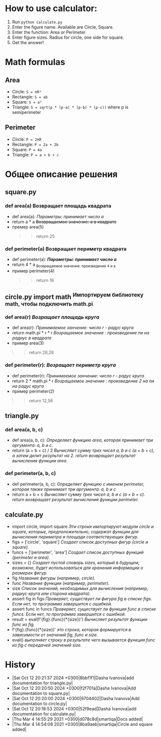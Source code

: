 # How to use calculator:
1. Run `python calculate.py`
2. Enter the figure name. Available are Circle, Square.
3. Enter the function: Area or Perimeter.
4. Enter figure sizes. Radius for circle, one side for square.
5. Get the answer!

# Math formulas
## Area
- Circle: `S = πR²`
- Rectangle: `S = ab`
- Square: `S = a²`
- Triangle: `S = sqrt(p * (p-a) * (p-b) * (p-c))` where p is semiperimeter

## Perimeter
- Circle: `P = 2πR`
- Rectangle: `P = 2a + 2b`
- Square: `P = 4a`
- Triangle: `P = a + b + c`

# Общее описание решения
## square.py
### def area(a) **Возвращает площадь квадрата**
- def area(a): *Параметры: принимает число a*
-	return a * a ~~Возвращаемое значение: а в квадрате~~
- премер area(5)
  >> return 25
### def perimeter(a) **Возвращает периметр квадрата**
- def perimeter(a): ***Параметры: принимает число а***
-	return 4 * a <sub>Возвращаемое значение: произведение 4 и а</sub>
- пример perimeter(4)
  >> return 16
## circle.py import math <sup>Импортируем библиотеку math, чтобы подключить math.pi</sup>
### def area(r) *Возращает площадь круга*
- def area(r): *Принимаемое занчение: число r - радус круга*
-   return math.pi * r * r *Возращаемое значение : произведение пи на радиус в квадрате*
-   пример area(3)
  >> return 28,26
### def perimeter(r): *Возращает периметр круга*
- def perimeter(r): *Принимаемое занчение: число r - радус круга*
-   return 2 * math.pi * r *Возращаемое значение : произведение 2 на пи на радус круга*
-   пример perimeter(2)
  >> return 12,56
## triangle.py
### def area(a, b, c)
- def area(a, b, c): *Определяет функцию area, которая принимает три аргумента: a, b и c.*
- return (a + b + c) / 2 *Вычисляет сумму трех чисел a, b и c (a + b + c), а затем делит результат на 2. return возвращает результат вычисления функции area.*
### def perimeter(a, b, c)
- def perimeter(a, b, c): *Определяет функцию с именем perimeter, которая также принимает три аргумента: a, b и c*
- return a + b + c *Вычисляет сумму трех чисел a, b и c (a + b + c). return возвращает результат вычисления функции perimeter.*
## calculate.py

- import circle, import square *Эти строки импортируют модули circle и square, которые, предположительно, содержат функции для вычисления периметра и площади соответствующих фигур.*
- figs = ['circle', 'square'] *Создает список доступных фигур (circle и square).*
- funcs = ['perimeter', 'area'] *Создает список доступных функций (perimeter и area).*
- sizes = {} *Создает пустой словарь sizes, который в будущем, возможно, будет использоваться для хранения информации о размерах фигур.*
- fig *Название фигуры (например, circle).*
- func *Название функции (например, perimeter).*
- size *Список значений, необходимых для вычисления (например, радиус круга или сторона квадрата).*
- assert fig in figs *Проверяет, существует ли фигура fig в списке figs. Если нет, то программа завершится с ошибкой.*
- assert func in funcs *Проверяет, существует ли функция func в списке funcs. Если нет, то программа завершится с ошибкой.*
- result = eval(f'{fig}.{func}(*{size})') *Вычисляет результат функции func из fig.* 
- f'{fig}.{func}(*{size})'  *это строка, которая формируется в зависимости от значений fig, func и size.*
- eval() *выполняет строку в результате чего вызывается функция func из fig с передачей значений size.*

# History
- |Sat Oct 12 20:21:37 2024 +0300|8bbf1f1|Dasha Ivanova|add documentation for triangle.py|
- |Sat Oct 12 20:20:50 2024 +0300|f2f701a|Dasha Ivanova|Add documentation to square.py|
- |Sat Oct 12 20:20:00 2024 +0300|9704402|Dasha Ivanova|Add documentation to circle.py|
- |Sat Oct 12 20:18:53 2024 +0300|52f9ead|Dasha Ivanova|add documentation for calculate.py|
- |Thu Mar 4 14:55:29 2021 +0300|d078c8d|smartiqa|Docs added|
- |Thu Mar 4 14:54:08 2021 +0300|8ba9aeb|smartiqa|Circle and square added|

